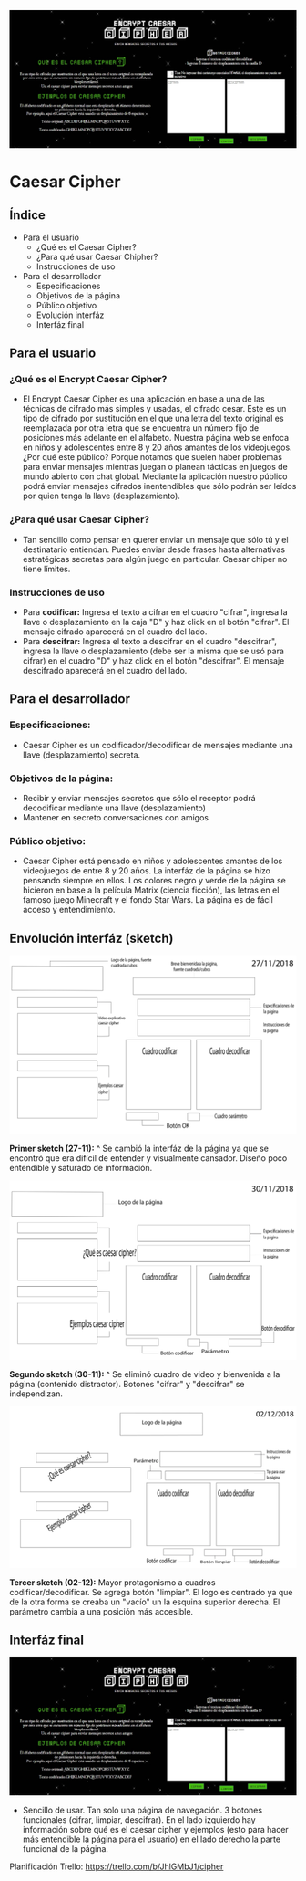 ![cipher](images/foto_cipher.jpg)

# Caesar Cipher

## Índice 

- Para el usuario
   - ¿Qué es el Caesar Cipher?
   - ¿Para qué usar Caesar Chipher?
   - Instrucciones de uso
- Para el desarrollador
   - Especificaciones
   - Objetivos de la página
   - Público objetivo
   - Evolución interfáz
   - Interfáz final

## Para el usuario

### **¿Qué es el Encrypt Caesar Cipher?**
- El Encrypt Caesar Cipher es una aplicación en base a una de las técnicas de cifrado más simples y usadas, el cifrado cesar. Este es un tipo de cifrado por sustitución en el que una letra del texto original es reemplazada por otra letra que se encuentra un número fijo de posiciones más adelante en el alfabeto. Nuestra página web se enfoca en niños y adolescentes entre 8 y 20 años amantes de los videojuegos. ¿Por qué este público? Porque notamos que suelen haber problemas para enviar mensajes mientras juegan o planean tácticas en juegos de mundo abierto con chat global. Mediante la aplicación nuestro público podrá enviar mensajes cifrados inentendibles que sólo podrán ser leídos por quien tenga la llave (desplazamiento).

### **¿Para qué usar Caesar Cipher?**
- Tan sencillo como pensar en querer enviar un mensaje que sólo tú y el destinatario entiendan. Puedes enviar desde frases hasta alternativas estratégicas secretas para algún juego en particular. Caesar chiper no tiene límites. 

### **Instrucciones de uso**
- Para **codificar:** Ingresa el texto a cifrar en el cuadro "cifrar", ingresa la llave o desplazamiento en la caja "D" y haz click en el botón "cifrar". El mensaje cifrado aparecerá en el cuadro del lado. 
- Para **descifrar:** Ingresa el texto a descifrar en el cuadro "descifrar", ingresa la llave o desplazamiento (debe ser la misma que se usó para cifrar) en el cuadro "D" y haz click en el botón "descifrar". El mensaje descifrado aparecerá en el cuadro del lado.


## Para el desarrollador

### **Especificaciones:**
- Caesar Cipher es un codificador/decodificar de mensajes mediante una llave (desplazamiento) secreta. 

### **Objetivos de la página:**
- Recibir y enviar mensajes secretos que sólo el receptor podrá decodificar mediante una llave (desplazamiento)
- Mantener en secreto conversaciones con amigos 

### **Público objetivo:**
- Caesar Cipher está pensado en niños y adolescentes amantes de los videojuegos de entre 8 y 20 años. La interfáz de la página se hizo pensando siempre en ellos. Los colores negro y verde de la página se hicieron en base a la película Matrix (ciencia ficción), las letras en el famoso juego Minecraft y el fondo Star Wars. La página es de fácil acceso y entendimiento. 

## **Envolución interfáz (sketch)** 

![sketch-27.11](images/sketch_27-11.jpg)

**Primer sketch (27-11):** ^ Se cambió la interfáz de la página ya que se encontró que era difícil de entender y visualmente cansador. Diseño poco entendible y saturado de información. 

![sketch-30.11](images/sketch_30-11.jpg)

**Segundo sketch (30-11):** ^ Se eliminó cuadro de video y bienvenida a la página (contenido distractor). Botones "cifrar" y "descifrar" se independizan.

![sketch-02.12](images/sketch_02-11.jpg)

**Tercer sketch (02-12):** Mayor protagonismo a cuadros codificar/decodificar. Se agrega botón "limpiar". El logo es centrado ya que de la otra forma se creaba un "vacío" un la esquina superior derecha. El parámetro cambia a una posición más accesible. 

## Interfáz final 
![cipher](images/foto_cipher.jpg)

- Sencillo de usar. Tan solo una página de navegación. 3 botones funcionales (cifrar, limpiar, descifrar). En el lado izquierdo hay información sobre qué es el caesar cipher y ejemplos (esto para hacer más entendible la página para el usuario) en el lado derecho la parte funcional de la página. 

Planificación Trello: https://trello.com/b/JhlGMbJ1/cipher